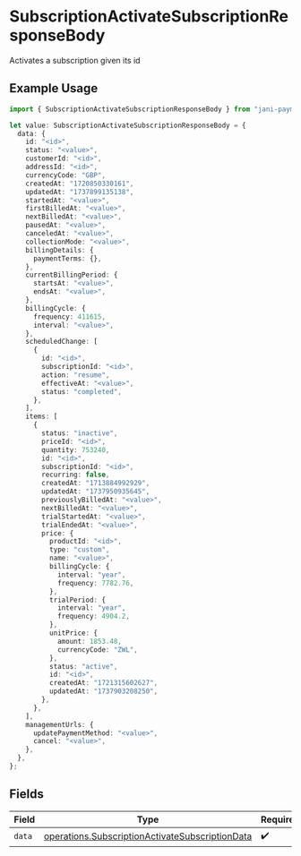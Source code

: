 # SubscriptionActivateSubscriptionResponseBody

Activates a subscription given its id

## Example Usage

```typescript
import { SubscriptionActivateSubscriptionResponseBody } from "jani-payments/models/operations";

let value: SubscriptionActivateSubscriptionResponseBody = {
  data: {
    id: "<id>",
    status: "<value>",
    customerId: "<id>",
    addressId: "<id>",
    currencyCode: "GBP",
    createdAt: "1720850330161",
    updatedAt: "1737899135138",
    startedAt: "<value>",
    firstBilledAt: "<value>",
    nextBilledAt: "<value>",
    pausedAt: "<value>",
    canceledAt: "<value>",
    collectionMode: "<value>",
    billingDetails: {
      paymentTerms: {},
    },
    currentBillingPeriod: {
      startsAt: "<value>",
      endsAt: "<value>",
    },
    billingCycle: {
      frequency: 411615,
      interval: "<value>",
    },
    scheduledChange: [
      {
        id: "<id>",
        subscriptionId: "<id>",
        action: "resume",
        effectiveAt: "<value>",
        status: "completed",
      },
    ],
    items: [
      {
        status: "inactive",
        priceId: "<id>",
        quantity: 753240,
        id: "<id>",
        subscriptionId: "<id>",
        recurring: false,
        createdAt: "1713884992929",
        updatedAt: "1737950935645",
        previouslyBilledAt: "<value>",
        nextBilledAt: "<value>",
        trialStartedAt: "<value>",
        trialEndedAt: "<value>",
        price: {
          productId: "<id>",
          type: "custom",
          name: "<value>",
          billingCycle: {
            interval: "year",
            frequency: 7782.76,
          },
          trialPeriod: {
            interval: "year",
            frequency: 4904.2,
          },
          unitPrice: {
            amount: 1853.48,
            currencyCode: "ZWL",
          },
          status: "active",
          id: "<id>",
          createdAt: "1721315602627",
          updatedAt: "1737903208250",
        },
      },
    ],
    managementUrls: {
      updatePaymentMethod: "<value>",
      cancel: "<value>",
    },
  },
};
```

## Fields

| Field                                                                                                              | Type                                                                                                               | Required                                                                                                           | Description                                                                                                        |
| ------------------------------------------------------------------------------------------------------------------ | ------------------------------------------------------------------------------------------------------------------ | ------------------------------------------------------------------------------------------------------------------ | ------------------------------------------------------------------------------------------------------------------ |
| `data`                                                                                                             | [operations.SubscriptionActivateSubscriptionData](../../models/operations/subscriptionactivatesubscriptiondata.md) | :heavy_check_mark:                                                                                                 | N/A                                                                                                                |
